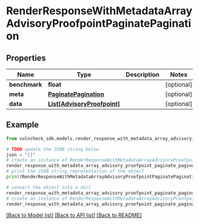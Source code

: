 # RenderResponseWithMetadataArrayAdvisoryProofpointPaginatePagination


## Properties

Name | Type | Description | Notes
------------ | ------------- | ------------- | -------------
**benchmark** | **float** |  | [optional] 
**meta** | [**PaginatePagination**](PaginatePagination.md) |  | [optional] 
**data** | [**List[AdvisoryProofpoint]**](AdvisoryProofpoint.md) |  | [optional] 

## Example

```python
from vulncheck_sdk.models.render_response_with_metadata_array_advisory_proofpoint_paginate_pagination import RenderResponseWithMetadataArrayAdvisoryProofpointPaginatePagination

# TODO update the JSON string below
json = "{}"
# create an instance of RenderResponseWithMetadataArrayAdvisoryProofpointPaginatePagination from a JSON string
render_response_with_metadata_array_advisory_proofpoint_paginate_pagination_instance = RenderResponseWithMetadataArrayAdvisoryProofpointPaginatePagination.from_json(json)
# print the JSON string representation of the object
print(RenderResponseWithMetadataArrayAdvisoryProofpointPaginatePagination.to_json())

# convert the object into a dict
render_response_with_metadata_array_advisory_proofpoint_paginate_pagination_dict = render_response_with_metadata_array_advisory_proofpoint_paginate_pagination_instance.to_dict()
# create an instance of RenderResponseWithMetadataArrayAdvisoryProofpointPaginatePagination from a dict
render_response_with_metadata_array_advisory_proofpoint_paginate_pagination_from_dict = RenderResponseWithMetadataArrayAdvisoryProofpointPaginatePagination.from_dict(render_response_with_metadata_array_advisory_proofpoint_paginate_pagination_dict)
```
[[Back to Model list]](../README.md#documentation-for-models) [[Back to API list]](../README.md#documentation-for-api-endpoints) [[Back to README]](../README.md)


